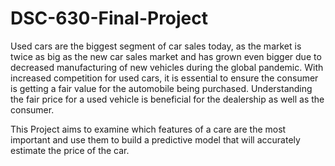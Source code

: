 # DSC-630-Final-Project

Used cars are the biggest segment of car sales today, as the market is twice as big as the new car sales market and has grown even bigger due to decreased manufacturing of new vehicles during the global pandemic. With increased competition for used cars, it is essential to ensure the consumer is getting a fair value for the automobile being purchased. Understanding the fair price for a used vehicle is beneficial for the dealership as well as the consumer.  

This Project aims to examine which features of a care are the most important and use them to build a predictive model that will accurately estimate the price of the car. 
